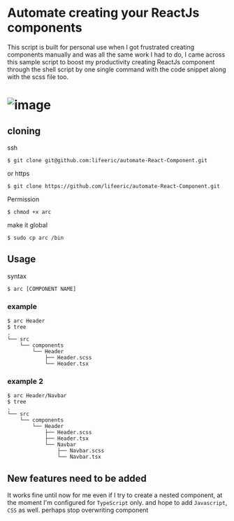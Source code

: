 
# Automate creating your ReactJs components

This script is built for personal use when I got frustrated creating components manually and was all the same work I had to do, I came across this sample script to boost my productivity creating ReactJs component through the shell script by one single command with the code snippet along with the scss file too.

![image](gif.gif)
=======
## cloning

ssh
```nginx
$ git clone git@github.com:lifeeric/automate-React-Component.git
```
or
https
```nginx
$ git clone https://github.com/lifeeric/automate-React-Component.git
```
Permission
```nginx
$ chmod +x arc
```
make it global
```nginx
$ sudo cp arc /bin
```

## Usage
syntax
```nginx
$ arc [COMPONENT NAME]
```
### example
```nginx
$ arc Header
$ tree
.
└── src
    └── components
        └── Header
            ├── Header.scss
            └── Header.tsx
```

### example 2
```nginx
$ arc Header/Navbar
$ tree
.
└── src
    └── components
        └── Header
            ├── Header.scss
            ├── Header.tsx
            └── Navbar
                ├── Navbar.scss
                └── Navbar.tsx

```


## New features need to be added
It works fine until now for me even if I try to create a nested component, at the moment I'm configured for `TypeScript` only. and hope to add `Javascript`, `CSS` as well. perhaps stop overwriting component
